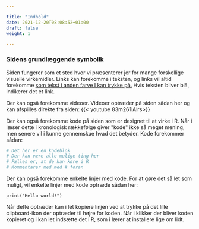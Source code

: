 ```yaml
---

title: "Indhold"
date: 2021-12-20T08:08:52+01:00
draft: false
weight: 1

---
```


### Sidens grundlæggende symbolik
Siden fungerer som et sted hvor vi præsenterer jer for mange forskellige visuelle virkemidler. Links kan forekomme i teksten, og links vil altid forekomme [som tekst i anden farve I kan trykke på.](https://youtu.be/dQw4w9WgXcQ) Hvis teksten bliver blå, indikerer det et link.

Der kan også forekomme videoer. Videoer optræder på siden sådan her og kan afspilles direkte fra siden:
{{< youtube 83m261lAlrs>}}

Der kan også forekomme kode på siden som er designet til at virke i R. Når i læser dette i kronologisk rækkefølge giver "kode" ikke så meget mening, men senere vil i kunne gennemskue hvad det betyder. Kode forekommer sådan:

```R
# Det her er en kodeblok
# Der kan være alle mulige ting her
# Fælles er, at de kan køre i R
# Kommentarer med med # foran
```

Der kan også forekomme enkelte linjer med kode. For at gøre det så let som muligt, vil enkelte linjer med kode optræde sådan her:

``print("Hello world!")``

Når dette optræder kan i let kopiere linjen ved at trykke på det lille clipboard-ikon der optræder til højre for koden. Når i klikker der bliver koden kopieret og i kan let indsætte det i R, som i lærer at installere lige om lidt.
